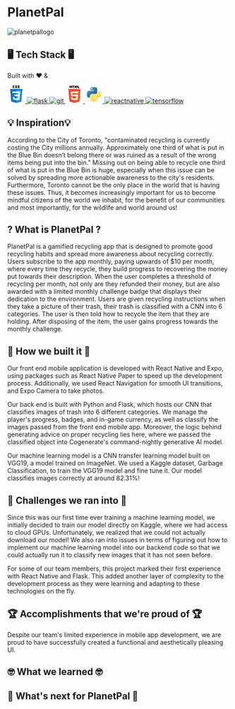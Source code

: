 # PlanetPal
![planetpallogo](https://github.com/markestiller/PlanetPal/assets/117526873/c1d0a4f5-9b52-4377-9459-f24fadc74491)

## 🖥️ Tech Stack 🖥️
Built with ❤️ &

<p align="left"> <a href="https://www.w3schools.com/css/" target="_blank" rel="noreferrer"> <img src="https://raw.githubusercontent.com/devicons/devicon/master/icons/css3/css3-original-wordmark.svg" alt="css3" width="40" height="40"/> </a> <a href="https://flask.palletsprojects.com/" target="_blank" rel="noreferrer"> <img src="https://www.vectorlogo.zone/logos/pocoo_flask/pocoo_flask-icon.svg" alt="flask" width="40" height="40"/> </a> <a href="https://git-scm.com/" target="_blank" rel="noreferrer"> <img src="https://www.vectorlogo.zone/logos/git-scm/git-scm-icon.svg" alt="git" width="40" height="40"/> </a> <a href="https://www.w3.org/html/" target="_blank" rel="noreferrer"> <img src="https://raw.githubusercontent.com/devicons/devicon/master/icons/html5/html5-original-wordmark.svg" alt="html5" width="40" height="40"/> </a> <a href="https://www.python.org" target="_blank" rel="noreferrer"> <img src="https://raw.githubusercontent.com/devicons/devicon/master/icons/python/python-original.svg" alt="python" width="40" height="40"/> </a> <a href="https://reactnative.dev/" target="_blank" rel="noreferrer"> <img src="https://reactnative.dev/img/header_logo.svg" alt="reactnative" width="40" height="40"/> </a> <a href="https://www.tensorflow.org" target="_blank" rel="noreferrer"> <img src="https://www.vectorlogo.zone/logos/tensorflow/tensorflow-icon.svg" alt="tensorflow" width="40" height="40"/> </a> </p>

## 💡 Inspiration💡

According to the City of Toronto, "contaminated recycling is currently costing the City millions annually. Approximately one third of what is put in the Blue Bin doesn’t belong there or was ruined as a result of the wrong items being put into the bin." Missing out on being able to recycle one third of what is put in the Blue Bin is huge, especially when this issue can be solved by spreading more actionable awareness to the city's residents. Furthermore, Toronto cannot be the only place in the world that is having these issues. Thus, it becomes increasingly important for us to become mindful citizens of the world we inhabit, for the benefit of our communities and most importantly, for the wildlife and world around us!

## ? What is PlanetPal ?

PlanetPal is a gamified recycling app that is designed to promote good recycling habits and spread more awareness about recycling correctly. Users subscribe to the app monthly, paying upwards of $10 per month, where every time they recycle, they build progress to recovering the money put towards their description. When the user completes a threshold of recycling per month, not only are they refunded their money, but are also awarded with a limited monthly challenge badge that displays their dedication to the environment. Users are given recycling instructions when they take a picture of their trash, their trash is classified with a CNN into 6 categories. The user is then told how to recycle the item that they are holding. After disposing of the item, the user gains progress towards the monthly challenge.

## 🔧 How we built it 🔧

Our front end mobile application is developed with React Native and Expo, using packages such as React Native Paper to speed up the development process. Additionally, we used React Navigation for smooth UI transitions, and Expo Camera to take photos.

Our back end is built with Python and Flask, which hosts our CNN that classifies images of trash into 6 different categories. We manage the player's progress, badges, and in-game currency, as well as classify the images passed from the front end mobile app. Moreover, the logic behind generating advice on proper recycling lies here, where we passed the classified object into Cogenerate's command-nightly generative AI model.

Our machine learning model is a CNN transfer learning model built on VGG19, a model trained on ImageNet. We used a Kaggle dataset, Garbage Classification, to train the VGG19 model and fine tune it. Our model classifies images correctly at around 82.31%!

## 🤔 Challenges we ran into 🤔

Since this was our first time ever training a machine learning model, we initially decided to train our model directly on Kaggle, where we had access to cloud GPUs. Unfortunately, we realized that we could not actually download our model! We also ran into issues in terms of figuring out how to implement our machine learning model into our backend code so that we could actually run it to classify new images that it has not seen before.

For some of our team members, this project marked their first experience with React Native and Flask. This added another layer of complexity to the development process as they were learning and adapting to these technologies on the fly. 

## 🏆 Accomplishments that we're proud of 🏆

Despite our team's limited experience in mobile app development, we are proud to have successfully created a functional and aesthetically pleasing UI.

## 🤓 What we learned 🤓

## 👀 What's next for PlanetPal 👀
